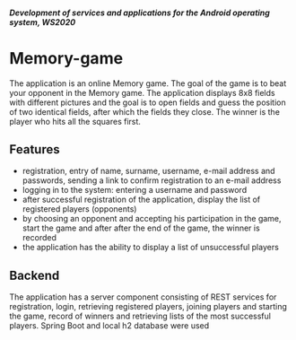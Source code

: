#### _Development of services and applications for the Android operating system, WS2020_
# Memory-game

The application is an online Memory game.
The goal of the game is to beat your opponent in the Memory game. The application displays 8x8 fields with different
pictures and the goal is to open fields and guess the position of two identical fields, after which the fields
they close. The winner is the player who hits all the squares first.

## Features

- registration, entry of name, surname, username, e-mail address and passwords, sending a link to confirm registration to an e-mail address
- logging in to the system: entering a username and password
- after successful registration of the application, display the list of registered players (opponents)
- by choosing an opponent and accepting his participation in the game, start the game and after after the end of the game, the winner is recorded
- the application has the ability to display a list of unsuccessful players

## Backend

The application has a server component consisting of REST services for registration, login,
retrieving registered players, joining players and starting the game, record of winners and retrieving
lists of the most successful players.
Spring Boot and local h2 database were used
